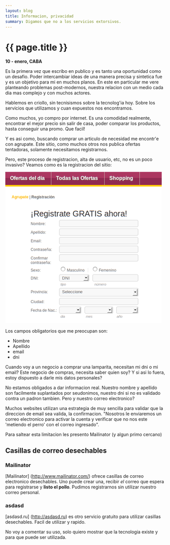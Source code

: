 ```yaml
---
layout: blog
title: Informacion, privacidad
summary: Digamos que no a los servicios extorsivos.
---
```


# {{ page.title }}

__10 - enero, CABA__

Es la primera vez que escribo en publico y es tanto una oportunidad como un desafio. Poder intercambiar ideas de una manera precisa y sintetica fue y es un objetivo para mi en muchos planos. En este en particular me vere planteando problemas post-modernos, nuestra relacion con un medio cada dia mas complejo y con muchos actores. 

Hablemos en criollo, sin tecnisismos sobre la tecnolog'ia hoy. Sobre los servicios que utilizamos y cuan expuestos nos encontramos.

Como muchos, yo compro por internet. Es una comodidad realmente, encontrar el mejor precio sin salir de casa, poder comparar los productos, hasta conseguir una promo. Que facil!

Y es asi como, buscando comprar un articulo de necesidad me encontr'e con agrupate. Este sitio, como muchos otros nos publica ofertas tentadoras, solamente necesitamos registrarnos.

Pero, este proceso de registracion, alta de usuario, etc, no es un poco invasivo? 
Veamos como es la registracion del sitio:

![Agrupate](/images/agrupate_regist.png "Registracion en agrupate.com")

Los campos obligatorios que me preocupan son:
 + Nombre
 + Apellido
 + email
 + dni

Cuando voy a un negocio a comprar una lamparita, necesitan mi dni o mi email? Este negocio de compras, necesita saber quien soy? Y si asi lo fuera, estoy dispuesto a darle mis datos personales?

No estamos obligados a dar informacion real. Nuestro nombre y apellido son facilmente suplantados por seudonimos, nuestro dni si no es validado contra un padron tambien. Pero y nuestro correo electronico?

Muchos websites utilizan una estrategia de muy sencilla para validar que la direccion de email sea valida, la confirmacion. "Nosotros le enviaremos un correo electronico para activar la cuenta y verificar que no nos este 'metiendo el perro' con el correo ingresado".

Para saltear esta limitacion les presento Mailinator (y algun primo cercano)

## Casillas de correo desechables
### Mailinator
[Mailinator] (http://www.mailinator.com/) ofrece casillas de correo electronico desechables. Uno puede crear una, recibir *el* correo que espera para registrarse y **listo el pollo**. Pudimos registrarnos sin utilizar nuestro correo personal.

### asdasd
[asdasd.ru] (http://asdasd.ru) es otro servicio gratuito para utilizar casillas desechables. Facil de utilizar y rapido.

No voy a comentar su uso, solo quiero mostrar que la tecnologia existe y para que puede ser utilizada.

